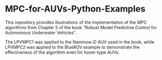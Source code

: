 # MPC-for-AUVs-Python-Examples
This repository provides illustrations of the implementation of the MPC algorithms from Chapter 5 of the book "Robust Model Predictive Control for Autonomous Underwater Vehicles".

The LPVMPC1 was applied to the Naminow-D AUV used in the book, while LPVMPC2 was applied to the BlueROV example to demonstrate the effectiveness of the algorithm even for 
hover-type AUVs.
